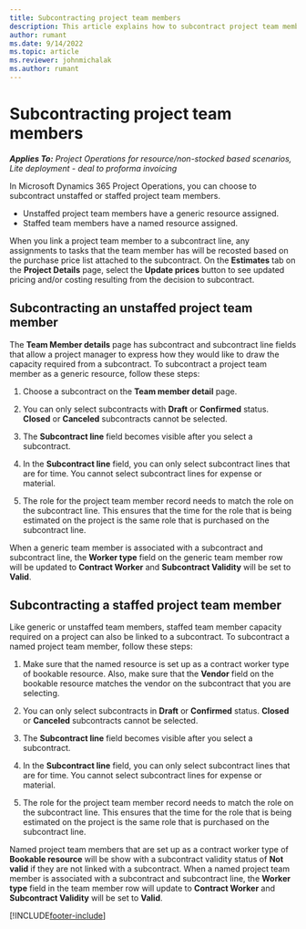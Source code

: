 ```yaml
---
title: Subcontracting project team members
description: This article explains how to subcontract project team members in Microsoft Dynamics 365 Project Operations.
author: rumant
ms.date: 9/14/2022
ms.topic: article
ms.reviewer: johnmichalak
ms.author: rumant
---
```


# Subcontracting project team members

_**Applies To:** Project Operations for resource/non-stocked based scenarios, Lite deployment - deal to proforma invoicing_

In Microsoft Dynamics 365 Project Operations, you can choose to subcontract unstaffed or staffed project team members.

- Unstaffed project team members have a generic resource assigned.
- Staffed team members have a named resource assigned.

When you link a project team member to a subcontract line, any assignments to tasks that the team member has will be recosted based on the purchase price list attached to the subcontract.  On the **Estimates** tab on the **Project Details** page, select the **Update prices** button to see updated pricing and/or costing resulting from the decision to subcontract. 

## Subcontracting an unstaffed project team member
The **Team Member details** page has subcontract and subcontract line fields that allow a project manager to express how they would like to draw the capacity required from a subcontract. To subcontract a project team member as a generic resource, follow these steps:

1.	Choose a subcontract on the **Team member detail** page.

2.	You can only select subcontracts with **Draft** or **Confirmed** status. **Closed** or **Canceled** subcontracts cannot be selected. 

3.	The **Subcontract line** field becomes visible after you select a subcontract.

4.	In the **Subcontract line** field, you can only select subcontract lines that are for time. You cannot select subcontract lines for expense or material.

5.	The role for the project team member record needs to match the role on the subcontract line. This ensures that the time for the role that is being estimated on the project is the same role that is purchased on the subcontract line. 

When a generic team member is associated with a subcontract and subcontract line, the **Worker type** field on the generic team member row will be updated to **Contract Worker** and **Subcontract Validity** will be set to **Valid**.

## Subcontracting a staffed project team member
Like generic or unstaffed team members, staffed team member capacity required on a project can also be linked to a subcontract. To subcontract a named project team member, follow these steps:

1.	Make sure that the named resource is set up as a contract worker type of bookable resource. Also, make sure that the **Vendor** field on the bookable resource matches the vendor on the subcontract that you are selecting. 

2.	You can only select subcontracts in **Draft** or **Confirmed** status. **Closed** or **Canceled** subcontracts cannot be selected. 

3.	The **Subcontract line** field becomes visible after you select a subcontract.

4.	In the **Subcontract line** field, you can only select subcontract lines that are for time. You cannot select subcontract lines for expense or material.

5.	The role for the project team member record needs to match the role on the subcontract line. This ensures that the time for the role that is being estimated on the project is the same role that is purchased on the subcontract line. 

Named project team members that are set up as a contract worker type of **Bookable resource** will be show with a subcontract validity status of **Not valid** if they are not linked with a subcontract. When a named project team member is associated with a subcontract and subcontract line, the **Worker type** field in the team member row will update to **Contract Worker** and **Subcontract Validity** will be set to **Valid**.

[!INCLUDE[footer-include](../../includes/footer-banner.md)]
